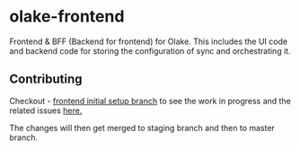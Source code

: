 # olake-frontend
Frontend &amp; BFF (Backend for frontend) for Olake. This includes the UI code and backend code for storing the configuration of sync and orchestrating it.

## Contributing
Checkout - [frontend initial setup branch](https://github.com/datazip-inc/olake-frontend/tree/feat/frontend_initial_setup_and_BFF) to see the work in progress and the related issues [here.](https://github.com/datazip-inc/olake-frontend/issues)

The changes will then get merged to staging branch and then to master branch.
